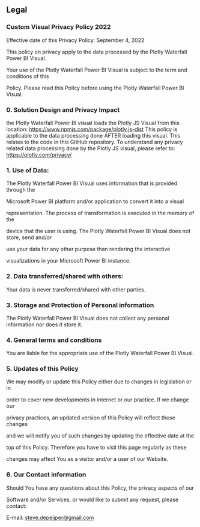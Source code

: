 ## **Legal**

### **Custom Visual Privacy Policy 2022**

Effective date of this Privacy Policy: September 4, 2022

This policy on privacy apply to the data processed by the Plotly Waterfall Power BI Visual.

Your use of the Plotly Waterfall Power BI Visual is subject to the term and conditions of this

Policy. Please read this Policy before using the Plotly Waterfall Power BI Visual. 

### 0. Solution Design and Privacy Impact

the Plotly Waterfall Power BI visual loads the Plotly JS Visual from this location: https://www.npmjs.com/package/plotly.js-dist
This policy is applicable to the data processing done AFTER loading this visual. This relates to the code in this GitHub repository. To understand any privacy related data processing done by the Plotly JS visual, please refer to: https://plotly.com/privacy/

### 1.  Use of Data:

The Plotly Waterfall Power BI Visual uses information that is provided through the

Microsoft Power BI platform and/or application to convert it into a visual

representation. The process of transformation is executed in the memory of the

device that the user is using. The Plotly Waterfall Power BI Visual does not store, send and/or

use your data for any other purpose than rendering the interactive

visualizations in your Microsoft Power BI instance.

### 2.  Data transferred/shared with others:

Your data is never transferred/shared with other parties.

### 3.  Storage and Protection of Personal information

The Plotly Waterfall Power BI Visual does not collect any personal information nor does it store it.

### 4.  General terms and conditions

You are liable for the appropriate use of the Plotly Waterfall Power BI Visual.

### 5.  Updates of this Policy

We may modify or update this Policy either due to changes in legislation or in

order to cover new developments in internet or our practice. If we change our

privacy practices, an updated version of this Policy will reflect those changes

and we will notify you of such changes by updating the effective date at the

top of this Policy. Therefore you have to visit this page regularly as these

changes may affect You as a visitor and/or a user of our Website.

### 6.  Our Contact information

Should You have any questions about this Policy, the privacy aspects of our

Software and/or Services, or would like to submit any request, please contact:

E-mail: steve.depeijper@gmail.com
